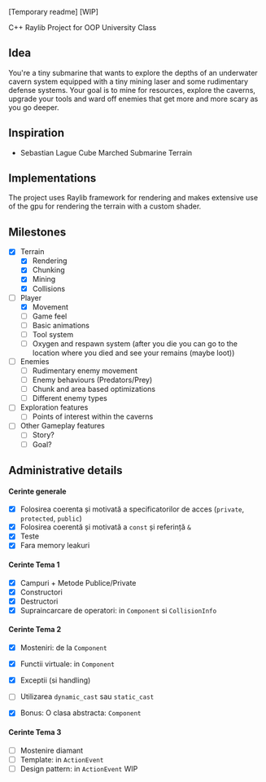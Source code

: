 [Temporary readme] [WIP]

C++ Raylib Project for OOP University Class

## Idea
  You're a tiny submarine that wants to explore the depths of an underwater cavern system equipped with a tiny mining laser and some rudimentary defense systems. Your goal is to mine for resources, explore the caverns, upgrade your tools and ward off enemies that get more and more scary as you go deeper.

## Inspiration
- Sebastian Lague Cube Marched Submarine Terrain

## Implementations
  The project uses Raylib framework for rendering and makes extensive use of the gpu for rendering the terrain with a custom shader.

## Milestones
- [X] Terrain
  - [X] Rendering
  - [X] Chunking
  - [X] Mining
  - [X] Collisions
- [ ] Player
  - [X] Movement
  - [ ] Game feel
  - [ ] Basic animations
  - [ ] Tool system
  - [ ] Oxygen and respawn system (after you die you can go to the location where you died and see your remains (maybe loot))
- [ ] Enemies
  - [ ] Rudimentary enemy movement
  - [ ] Enemy behaviours (Predators/Prey)
  - [ ] Chunk and area based optimizations
  - [ ] Different enemy types
- [ ] Exploration features
  - [ ] Points of interest within the caverns
- [ ] Other Gameplay features
  - [ ] Story?
  - [ ] Goal?

## Administrative details
#### Cerinte generale
- [X] Folosirea coerenta și motivată a specificatorilor de acces (`private`, `protected`, `public`)
- [X] Folosirea coerentă și motivată a `const` și referință `&`
- [X] Teste
- [X] Fara memory leakuri

#### Cerinte Tema 1
- [X] Campuri + Metode Publice/Private
- [X] Constructori
- [X] Destructori
- [X] Supraincarcare de operatori: in `Component` si `CollisionInfo`

#### Cerinte Tema 2
- [X] Mosteniri: de la `Component`
- [X] Functii virtuale: in `Component`
- [X] Exceptii (si handling)
- [ ] Utilizarea `dynamic_cast` sau `static_cast`
- [X] Bonus: O clasa abstracta: `Component`


#### Cerinte Tema 3
- [ ] Mostenire diamant
- [ ] Template: in `ActionEvent`
- [ ] Design pattern: in `ActionEvent` WIP
